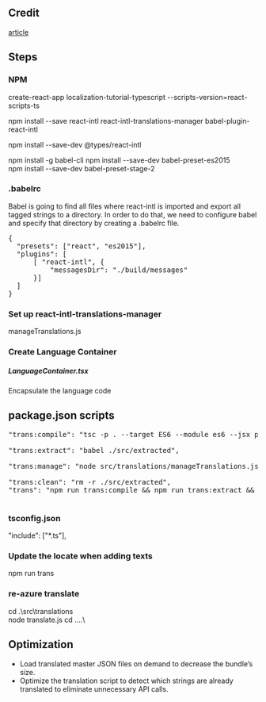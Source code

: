 ## Credit
[article](https://medium.com/@yehiasaleh/internationalization-localization-using-react-intl-typescript-1e7cfccd34d7)  

## Steps

### NPM  
create-react-app localization-tutorial-typescript --scripts-version=react-scripts-ts  

npm install --save react-intl react-intl-translations-manager babel-plugin-react-intl  

npm install --save-dev @types/react-intl  

npm install -g babel-cli
npm install --save-dev babel-preset-es2015  
npm install --save-dev babel-preset-stage-2  

### .babelrc  
Babel is going to find all files where react-intl is imported and export all tagged strings to a directory. In order to do that, we need to configure babel and specify that directory by creating a .babelrc file.  
<pre>
{
  "presets": ["react", "es2015"],
  "plugins": [
      [ "react-intl", {
          "messagesDir": "./build/messages"
      }]
  ]
}
</pre>

### Set up react-intl-translations-manager
manageTranslations.js

### Create Language Container 
##### LanguageContainer.tsx
  
Encapsulate the language code  

## package.json scripts
<pre>
"trans:compile": "tsc -p . --target ES6 --module es6 --jsx preserve --outDir src/extracted",  
    
"trans:extract": "babel ./src/extracted",    
  
"trans:manage": "node src/translations/manageTranslations.js",  
   
"trans:clean": "rm -r ./src/extracted",      
"trans": "npm run trans:compile && npm run trans:extract && npm run trans:manage && npm run trans:clean"  

</pre>

### tsconfig.json

"include": ["*.ts"],

### Update the locate when adding texts
npm run trans

### re-azure translate
cd .\src\translations\
node translate.js
cd ..\..\

## Optimization
- Load translated master JSON files on demand to decrease the bundle’s size.
- Optimize the translation script to detect which strings are already translated to eliminate unnecessary API calls.